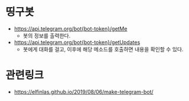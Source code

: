 # 띵구봇
- https://api.telegram.org/bot{bot-token}/getMe 
    - 봇의 정보를 출력한다.
- https://api.telegram.org/bot{bot-token}/getUpdates
    - 봇에게 대화를 걸고, 이후에 해당 메소드를 호출하면 내용을 확인할 수 있다.
    
# 관련링크
- https://elfinlas.github.io/2019/08/06/make-telegram-bot/